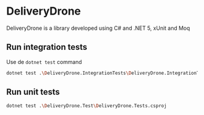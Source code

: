 # DeliveryDrone

DeliveryDrone is a library developed using C# and .NET 5, xUnit and Moq

## Run integration tests

Use de ```dotnet test``` command

```bash
dotnet test .\DeliveryDrone.IntegrationTests\DeliveryDrone.IntegrationTests.csproj
```

## Run unit tests

```bash
dotnet test .\DeliveryDrone.Test\DeliveryDrone.Tests.csproj
```